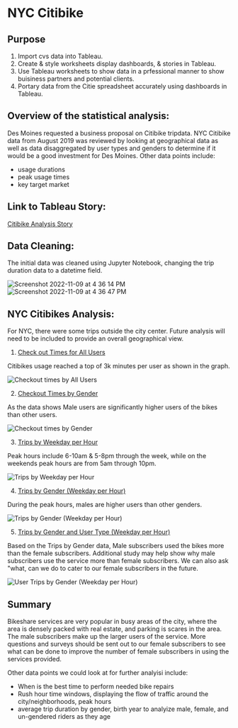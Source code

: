 # NYC Citibike

## Purpose
 1. Import cvs data into Tableau. 
 2. Create & style worksheets display dashboards, & stories in Tableau.
 3. Use Tableau worksheets to show data in a prfessional manner to show buisiness partners and potential clients.
 4. Portary data from the Citie spreadsheet accurately using dashboards in Tableau.
 
## Overview of the statistical analysis:
Des Moines requested a business proposal on Citibike tripdata. NYC Citibike data from August 2019 was reviewed by looking at geographical data as well as data disaggregated by user types and genders to determine if it would be a good investment for Des Moines. Other data points include:
 - usage durations
 - peak usage times
 - key target market

## Link to Tableau Story:

[Citibike Analysis Story](https://public.tableau.com/app/profile/johnny.bailey/viz/CitibikeAnalysis_16680462622690/CitibikeAnalysis?publish=yes)

## Data Cleaning:
The initial data was cleaned using Jupyter Notebook, changing the trip duration data to a datetime field. 

![Screenshot 2022-11-09 at 4 36 14 PM](https://user-images.githubusercontent.com/109354592/200957154-88235c15-bfc0-49e3-b652-a16bf1f3e461.png)
![Screenshot 2022-11-09 at 4 36 47 PM](https://user-images.githubusercontent.com/109354592/200957157-4d29a358-1b21-43ea-a676-850dfd0c400d.png)

## NYC Citibikes Analysis:
For NYC, there were some trips outside the city center. Future analysis will need to be included to provide an overall geographical view.

1. [Check out Times for All Users](https://public.tableau.com/app/profile/johnny.bailey/viz/CheckouttimesbyAllUsers/CheckouttimesbyAllUsers?publish=yes)

Citibikes usage reached a top of 3k minutes per user as shown in the graph.

![Checkout times by All Users](https://user-images.githubusercontent.com/109354592/200974548-6fa0975a-6243-4787-a718-2174e389b5df.png)

2. [Checkout Times by Gender](https://public.tableau.com/app/profile/johnny.bailey/viz/CheckouttimesbyGender_16680422710320/CheckouttimesbyGender?publish=yes)

As the data shows Male users are significantly higher users of the bikes than other users. 

![Checkout times by Gender](https://user-images.githubusercontent.com/109354592/200975306-d8587691-aace-4a1b-97d6-c1cfb9485fd0.png)

3. [Trips by Weekday per Hour](https://public.tableau.com/app/profile/johnny.bailey/viz/TripsbyWeekdayperHour_16680424543900/TripsbyWeekdayperHour?publish=yes)

Peak hours include 6-10am & 5-8pm through the week, while on the weekends peak hours are from 5am through 10pm.

![Trips by Weekday per Hour](https://user-images.githubusercontent.com/109354592/200975791-82a1a1fa-3daa-4a02-89e7-2183b86ed01f.png)

4. [Trips by Gender (Weekday per Hour)](https://public.tableau.com/app/profile/johnny.bailey/viz/TripsbyGenderWeekdayperHour_16680429352030/TripsbyGenderWeekdayperHour?publish=yes)

During the peak hours, males are higher users than other genders.

![Trips by Gender (Weekday per Hour)](https://user-images.githubusercontent.com/109354592/200976649-3d113b94-916f-472d-b0b5-dcdfbf3b0e48.png)

5. [Trips by Gender and User Type (Weekday per Hour)](https://public.tableau.com/app/profile/johnny.bailey/viz/UserTripsbyGenderWeekdayperHourDashboard/UserTripsbyGenderWeekdayperHourDashboard?publish=yes)

Based on the Trips by Gender data, Male subscribers used the bikes more than the female subscribers. Additional study may help show why male subscribers use the service more than female subscribers. We can also ask "what, can we do to cater to our female subscribers in the future. 

![User Trips by Gender (Weekday per Hour)](https://user-images.githubusercontent.com/109354592/200978298-22c16d1e-ecb0-44d5-a7ce-7bc6c4a808f3.png)

## Summary

Bikeshare services are very popular in busy areas of the city, where the area is densely packed with real estate, and parking is scares in the area. The male subscribers make up the larger users of the service. More questions and surveys should be sent out to our female subscribers to see what can be done to improve the number of female subscribers in using the services provided.

Other data points we could look at for further analyisi include:
- When is the best time to perform needed bike repairs
- Rush hour time windows, displaying the flow of traffic around the city/neighborhoods, peak hours
- average trip duration by gender, birth year to analyize male, female, and un-gendered riders as they age
